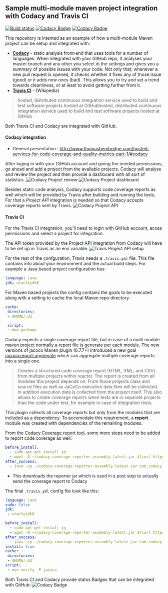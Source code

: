 ## Sample multi-module maven project integration with Codacy and Travis CI

[![Build status](https://travis-ci.org/toratrading/maven-samples.svg?branch=master)](https://travis-ci.org/toratrading/maven-samples/builds) [![Codacy Badge](https://api.codacy.com/project/badge/Grade/1d5ac34e3b8e48d8b0f2f68c80499047)](https://www.codacy.com/app/yohlulz/maven-samples?utm_source=github.com&amp;utm_medium=referral&amp;utm_content=toratrading/maven-samples&amp;utm_campaign=Badge_Grade) [![Codacy Badge](https://api.codacy.com/project/badge/Coverage/1d5ac34e3b8e48d8b0f2f68c80499047)](https://www.codacy.com/app/yohlulz/maven-samples?utm_source=github.com&utm_medium=referral&utm_content=toratrading/maven-samples&utm_campaign=Badge_Coverage)

This repository is intented as an example of how a multi-module Maven project can be setup and integrated with:
* **[Codacy](https://www.codacy.com "Codacy")** - static analysis front-end that uses tools for a number of languages. When integrated with your GitHub repo, it analyses your master branch and any other you select in the settings and gives you a summary of possible issues with your code. Not only that; whenever a new pull request is opened, it checks whether it fixes any of those issue (good) or it adds new ones (bad). This allows you to try and set a trend towards cleanliness, or at least to avoid getting further from it.
* **[Travis CI](https://travis-ci.org/ "Travis CI")** - (Wikipedia)
> hosted, distributed continuous integration service used to build and test software projects hosted at GitHubhosted, distributed continuous integration service used to build and test software projects hosted at GitHub


Both Travis CI and Codacy are integrated with GitHub.

#### Codacy integration
* General presentation : http://www.thomasbembridge.com/hosted-services-for-code-coverage-and-quality-metrics-part-1/#codacy

After loging in with your GitHub account and giving the needed permissions, go ahead and add a project from the available projects. Codacy will analyse and review the project and then provide a dashboard with all sort of statistics.
![Codacy Project review](/images/codacy_review.png?raw=true "Coday Project review")
![Codacy Project dashboard](/images/codacy_dashboard.png?raw=true "Codacy Project dashboard")

Besides static code analysis, Codacy supports code coverage reports as well which will be provided by Travis after building and running the tests. For that a *Project API* integration is needed so that Codacy accepts coverage reports sent by Travis.
![Codacy Project API](/images/codacy_api.png?raw=true "Codacy Project API")

#### Travis CI
For the Travis CI integration, you'll need to login with GitHub account, acces permissions and select a project for integration.

The API token provided by the Project API integration from Codacy will have to be set up in Travis as an env variable.
![Travis Project API setup](/images/travis_env.png?raw=true "Travis Project API setup")

For the rest of the confguration, Travis needs a `.travis.yml` file. This file contains info about your environment and the actual build steps.
For example a Java based project configuration has:
```yaml
language: java
jdk: oraclejdk8
```
For Maven based projects the config contains the goals to be executed along with a setting to cache the local Maven repo directory.
```yaml
cache:
 directories:
 - $HOME/.m2

 script:  
 - mvn package
 ```
Codacy expects a single coverage report file, but in case of a multi module maven project normally a report file is generate per each module. The new versions of jacoco Maven plugin (0.7.7+) introduced a new goal [jacoco:report-aggregate](http://www.eclemma.org/jacoco/trunk/doc/report-aggregate-mojo.html "jacoco:report-aggregate") which can aggregate multiple coverage reports into a single one. 
> Creates a structured code coverage report (HTML, XML, and CSV) from multiple projects within reactor. The report is created from all modules this project depends on. From those projects class and source files as well as JaCoCo execution data files will be collected. In addition execution data is collected from the project itself. This also allows to create coverage reports when tests are in separate projects than the code under test, for example in case of integration tests.

This plugin collects all coverage reports but only from the modules that are included as a dependency. To accomodate this requirement, a **report** module was created with dependencies of the remaining modules.


From the [Codacy Coverage report tool](https://github.com/codacy/codacy-coverage-reporter/#travis-ci "Codacy Coverage report tool"), some more steps need to be added to report code coverage as well:
```yaml
before_install:
  - sudo apt-get install jq
  - wget -O ~/codacy-coverage-reporter-assembly-latest.jar $(curl https://api.github.com/repos/codacy/codacy-coverage-reporter/releases/latest | jq -r .assets[0].browser_download_url)
after_success:
  - java -cp ~/codacy-coverage-reporter-assembly-latest.jar com.codacy.CodacyCoverageReporter -l Java -r report/target/site/jacoco-aggregate/jacoco.xml
```
- This downloads the reporter jar which is used in a post step to actually send the coverage report to Codacy

The final `.travis.yml` config file look like this:
```yaml
language: java
sudo: false
jdk:
 - oraclejdk8

before_install:
  - sudo apt-get install jq
  - wget -O ~/codacy-coverage-reporter-assembly-latest.jar $(curl https://api.github.com/repos/codacy/codacy-coverage-reporter/releases/latest | jq -r .assets[0].browser_download_url)
after_success:
  - java -cp ~/codacy-coverage-reporter-assembly-latest.jar com.codacy.CodacyCoverageReporter -l Java -r report/target/site/jacoco-aggregate/jacoco.xml
install: true
cache:
 directories:
 - $HOME/.m2 
script:  
 - mvn verify -P jacoco
```

Both Travis CI and Codacy provide status Badges that can be integrated with GitHub:
![Codacy Badge](/images/codacy_badge.png?raw=true "Codacy Badge")




















